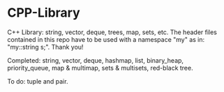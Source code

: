 # CPP-Library
C++ Library: string, vector, deque, trees, map, sets, etc.
The header files contained in this repo have to be used with a namespace "my" as in: "my::string s;".
Thank you!

Completed: string, vector, deque, hashmap, list, binary_heap, priority_queue, map & multimap, sets & multisets, red-black tree.

To do: tuple and pair.
